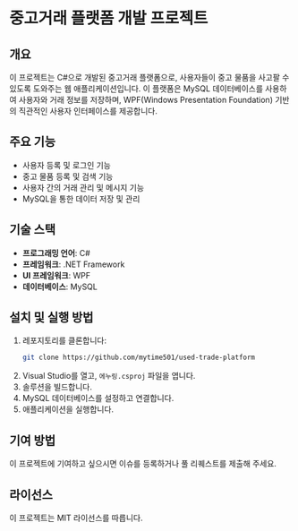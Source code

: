 # 중고거래 플랫폼 개발 프로젝트

## 개요
이 프로젝트는 C#으로 개발된 중고거래 플랫폼으로, 사용자들이 중고 물품을 사고팔 수 있도록 도와주는 웹 애플리케이션입니다. 이 플랫폼은 MySQL 데이터베이스를 사용하여 사용자와 거래 정보를 저장하며, WPF(Windows Presentation Foundation) 기반의 직관적인 사용자 인터페이스를 제공합니다.

## 주요 기능
- 사용자 등록 및 로그인 기능
- 중고 물품 등록 및 검색 기능
- 사용자 간의 거래 관리 및 메시지 기능
- MySQL을 통한 데이터 저장 및 관리

## 기술 스택
- **프로그래밍 언어**: C#
- **프레임워크**: .NET Framework
- **UI 프레임워크**: WPF
- **데이터베이스**: MySQL

## 설치 및 실행 방법
1. 레포지토리를 클론합니다:
    ```bash
    git clone https://github.com/mytime501/used-trade-platform
    ```
2. Visual Studio를 열고, `에누링.csproj` 파일을 엽니다.
3. 솔루션을 빌드합니다.
4. MySQL 데이터베이스를 설정하고 연결합니다.
5. 애플리케이션을 실행합니다.

## 기여 방법
이 프로젝트에 기여하고 싶으시면 이슈를 등록하거나 풀 리퀘스트를 제출해 주세요.

## 라이선스
이 프로젝트는 MIT 라이선스를 따릅니다.
